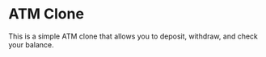 # ATM Clone

This is a simple ATM clone that allows you to deposit, withdraw, and check your balance.
